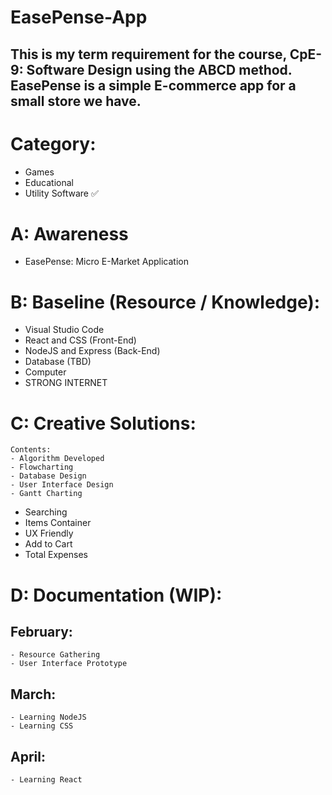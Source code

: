 # EasePense-App
## This is my term requirement for the course, CpE-9: Software Design using the ABCD method. EasePense is a simple E-commerce app for a small store we have.

# Category:

- Games
- Educational 
- Utility Software ✅ 

# A: Awareness

- EasePense: Micro E-Market Application

# B: Baseline (Resource / Knowledge):
- Visual Studio Code
- React and CSS (Front-End)
- NodeJS and Express (Back-End)
- Database (TBD)
- Computer
- STRONG INTERNET

# C: Creative Solutions:
```
Contents:
- Algorithm Developed
- Flowcharting
- Database Design
- User Interface Design
- Gantt Charting
```
- Searching
- Items Container 
- UX Friendly
- Add to Cart
- Total Expenses

# D: Documentation (WIP):

## **February**:
```
- Resource Gathering
- User Interface Prototype
```

## **March**:
```
- Learning NodeJS
- Learning CSS
```

## **April**:
```
- Learning React
```
